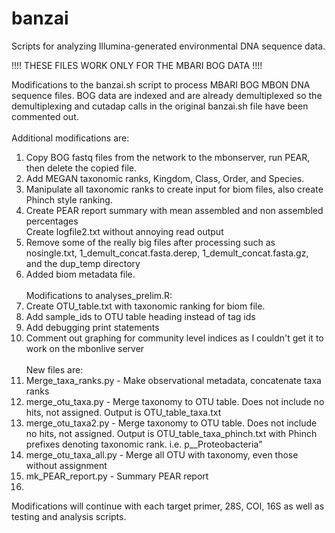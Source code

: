 # banzai
Scripts for analyzing Illumina-generated environmental DNA sequence data.

!!!! THESE FILES WORK ONLY FOR THE MBARI BOG DATA !!!!

Modifications to the banzai.sh script to process MBARI BOG MBON DNA sequence files.
BOG data are indexed and are already demultiplexed so the demultiplexing and cutadap calls in the original banzai.sh file have been
commented out.<br><br>  Additional modifications are:<br>
 1. Copy BOG fastq files from the network to the mbonserver, run PEAR, then delete the copied file.<br>
 2. Add MEGAN taxonomic ranks, Kingdom, Class, Order, and Species.<br>
 3. Manipulate all taxonomic ranks to create input for biom files, also create Phinch style ranking.<br>
 4. Create PEAR report summary with mean assembled and non assembled percentages<br>
 Create logfile2.txt without annoying read output<br>
 5. Remove some of the really big files after processing such as nosingle.txt, 1_demult_concat.fasta.derep, 1_demult_concat.fasta.gz, and the dup_temp directory<br>
 6. Added biom metadata file.<br><br>
 Modifications to analyses_prelim.R:<br>
 1.  Create OTU_table.txt with taxonomic ranking for biom file.
 2.  Add sample_ids to OTU table heading instead of tag ids
 3.  Add debugging print statements
 4.  Comment out graphing for community level indices as I couldn't get it to work on the mbonlive server
 <br><br>
New files are:<br>
1. Merge_taxa_ranks.py - Make observational metadata, concatenate taxa ranks<br>
2. merge_otu_taxa.py - Merge taxonomy to OTU table.  Does not include no hits, not assigned.  Output is OTU_table_taxa.txt<br>
3. merge_otu_taxa2.py - Merge taxonomy to OTU table.  Does not include no hits, not assigned.  Output is OTU_table_taxa_phinch.txt with Phinch prefixes denoting taxonomic rank.  i.e. p__Proteobacteria"<br>
4. merge_otu_taxa_all.py - Merge all OTU with taxonomy, even those without assignment<br>
5. mk_PEAR_report.py - Summary PEAR report
6. 

Modifications will continue with each target primer, 28S, COI, 16S as well as testing and analysis scripts.
